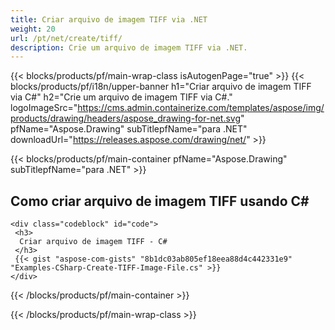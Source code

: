 ```yaml
---
title: Criar arquivo de imagem TIFF via .NET
weight: 20
url: /pt/net/create/tiff/
description: Crie um arquivo de imagem TIFF via .NET.
---
```


{{< blocks/products/pf/main-wrap-class isAutogenPage="true" >}}
{{< blocks/products/pf/i18n/upper-banner h1="Criar arquivo de imagem TIFF via C#" h2="Crie um arquivo de imagem TIFF via C#." logoImageSrc="https://cms.admin.containerize.com/templates/aspose/img/products/drawing/headers/aspose_drawing-for-net.svg" pfName="Aspose.Drawing" subTitlepfName="para .NET" downloadUrl="https://releases.aspose.com/drawing/net/" >}}

{{< blocks/products/pf/main-container pfName="Aspose.Drawing" subTitlepfName="para .NET" >}}

<h2>Como criar arquivo de imagem TIFF usando C#</h2>

    <div class="codeblock" id="code">
     <h3>
      Criar arquivo de imagem TIFF - C#
     </h3>
     {{< gist "aspose-com-gists" "8b1dc03ab805ef18eea88d4c442331e9" "Examples-CSharp-Create-TIFF-Image-File.cs" >}}
    </div>

{{< /blocks/products/pf/main-container >}}


{{< /blocks/products/pf/main-wrap-class >}}
